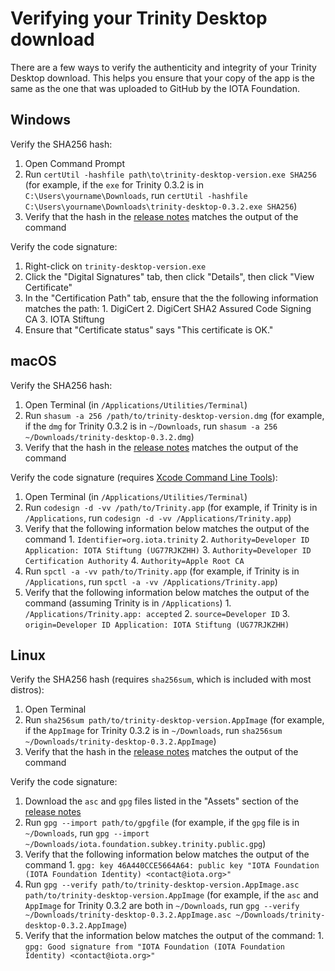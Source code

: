 # Verifying your Trinity Desktop download

There are a few ways to verify the authenticity and integrity of your Trinity Desktop download. This helps you ensure that your copy of the app is the same as the one that was uploaded to GitHub by the IOTA Foundation.


## Windows
Verify the SHA256 hash:
1. Open Command Prompt
2. Run `certUtil -hashfile path\to\trinity-desktop-version.exe SHA256` (for example, if the `exe` for Trinity 0.3.2 is in `C:\Users\yourname\Downloads`, run `certUtil -hashfile C:\Users\yourname\Downloads\trinity-desktop-0.3.2.exe SHA256`)
  1. Verify that the hash in the [release notes](https://github.com/iotaledger/trinity-wallet/releases) matches the output of the command

Verify the code signature:
1. Right-click on `trinity-desktop-version.exe`
2. Click the "Digital Signatures" tab, then click "Details", then click "View Certificate"
  1. In the "Certification Path" tab, ensure that the the following information matches the path:
    1. DigiCert
    2. DigiCert SHA2 Assured Code Signing CA
    3. IOTA Stiftung
  2. Ensure that "Certificate status" says "This certificate is OK."


## macOS
Verify the SHA256 hash:
1. Open Terminal (in `/Applications/Utilities/Terminal`)
2. Run `shasum -a 256 /path/to/trinity-desktop-version.dmg` (for example, if the `dmg` for Trinity 0.3.2 is in `~/Downloads`, run `shasum -a 256 ~/Downloads/trinity-desktop-0.3.2.dmg`)
  1. Verify that the hash in the [release notes](https://github.com/iotaledger/trinity-wallet/releases) matches the output of the command

Verify the code signature (requires [Xcode Command Line Tools](https://www.ics.uci.edu/~pattis/common/handouts/macmingweclipse/allexperimental/macxcodecommandlinetools.html)):
1. Open Terminal (in `/Applications/Utilities/Terminal`)
2. Run `codesign -d -vv /path/to/Trinity.app` (for example, if Trinity is in `/Applications`, run `codesign -d -vv /Applications/Trinity.app`)
  1. Verify that the following information below matches the output of the command
    1. `Identifier=org.iota.trinity`
    2. `Authority=Developer ID Application: IOTA Stiftung (UG77RJKZHH)`
    3. `Authority=Developer ID Certification Authority`
    4. `Authority=Apple Root CA`
3. Run `spctl -a -vv path/to/Trinity.app`  (for example, if Trinity is in `/Applications`, run `spctl -a -vv /Applications/Trinity.app`)
  1.  Verify that the following information below matches the output of the command (assuming Trinity is in `/Applications`)
    1. `/Applications/Trinity.app: accepted`
    2. `source=Developer ID`
    3. `origin=Developer ID Application: IOTA Stiftung (UG77RJKZHH)`
    
    
## Linux
Verify the SHA256 hash (requires `sha256sum`, which is included with most distros):
1. Open Terminal
2. Run `sha256sum path/to/trinity-desktop-version.AppImage` (for example, if the `AppImage` for Trinity 0.3.2 is in `~/Downloads`, run `sha256sum ~/Downloads/trinity-desktop-0.3.2.AppImage`)
  1. Verify that the hash in the [release notes](https://github.com/iotaledger/trinity-wallet/releases) matches the output of the command
  
Verify the code signature:
1. Download the `asc` and `gpg` files listed in the "Assets" section of the  [release notes](https://github.com/iotaledger/trinity-wallet/releases)
2. Run `gpg --import path/to/gpgfile` (for example, if the `gpg` file is in `~/Downloads`, run `gpg --import ~/Downloads/iota.foundation.subkey.trinity.public.gpg`)
  1. Verify that the following information below matches the output of the command
    1. `gpg: key 46A440CCE5664A64: public key "IOTA Foundation (IOTA Foundation Identity) <contact@iota.org>"`
3. Run `gpg --verify path/to/trinity-desktop-version.AppImage.asc path/to/trinity-desktop-version.AppImage` (for example, if the `asc` and `AppImage` for Trinity 0.3.2 are both in `~/Downloads`, run `gpg --verify ~/Downloads/trinity-desktop-0.3.2.AppImage.asc ~/Downloads/trinity-desktop-0.3.2.AppImage`)
  1. Verify that the information below matches the output of the command:
    1. `gpg: Good signature from "IOTA Foundation (IOTA Foundation Identity) <contact@iota.org>"`
    
